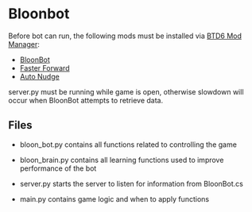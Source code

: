 # Bloonbot

Before bot can run, the following mods must be installed via [BTD6 Mod Manager](https://github.com/TDToolbox/BTD6-Mod-Manager):

* [BloonBot](https://github.com/jamesspalding/bloonbot/blob/main/BloonBot.cs)
* [Faster Forward](https://github.com/doombubbles/faster-forward)
* [Auto Nudge](https://github.com/doombubbles/auto-nudge)

server.py must be running while game is open, otherwise slowdown will occur when BloonBot attempts to retrieve data.


## Files

* bloon_bot.py contains all functions related to controlling the game

* bloon_brain.py contains all learning functions used to improve performance of the bot

* server.py starts the server to listen for information from BloonBot.cs

* main.py contains game logic and when to apply functions

